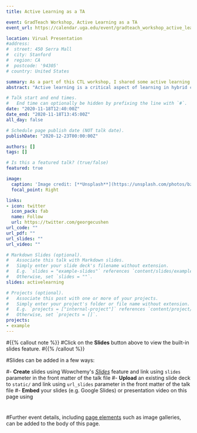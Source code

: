 ```yaml
---
title: Active Learning as a TA

event: GradTeach Workshop, Active Learning as a TA
event_url: https://calendar.uga.edu/event/gradteach_workshop_active_learning_as_a_ta#.X-Vrk9hKiCg

location: Virual Presentation
#address:
#  street: 450 Serra Mall
#  city: Stanford
#  region: CA
#  postcode: '94305'
# country: United States

summary: As a part of this CTL workshop, I shared some active learning practices used in my classes with TAs at UGA
abstract: "Active learning is a critical aspect of learning in hybrid classes. I was in GradTeach panel with award-winning TAs from across campus. We discussed active learning as a TA in various teaching contexts, including face-to-face, synchronous, and asynchronous settings."

# Talk start and end times.
#   End time can optionally be hidden by prefixing the line with `#`.
date: "2020-11-18T12:40:00Z"
date_end: "2020-11-18T13:45:00Z"
all_day: false

# Schedule page publish date (NOT talk date).
publishDate: "2020-12-23T00:00:00Z"

authors: []
tags: []

# Is this a featured talk? (true/false)
featured: true

image:
  caption: 'Image credit: [**Unsplash**](https://unsplash.com/photos/bzdhc5b3Bxs)'
  focal_point: Right

links:
- icon: twitter
  icon_pack: fab
  name: Follow
  url: https://twitter.com/georgecushen
url_code: ""
url_pdf: ""
url_slides: ""
url_video: ""

# Markdown Slides (optional).
#   Associate this talk with Markdown slides.
#   Simply enter your slide deck's filename without extension.
#   E.g. `slides = "example-slides"` references `content/slides/example-slides.md`.
#   Otherwise, set `slides = ""`.
slides: activelearning

# Projects (optional).
#   Associate this post with one or more of your projects.
#   Simply enter your project's folder or file name without extension.
#   E.g. `projects = ["internal-project"]` references `content/project/deep-learning/index.md`.
#   Otherwise, set `projects = []`.
projects:
- example
---
```


#{{% callout note %}}
#Click on the **Slides** button above to view the built-in slides feature.
#{{% /callout %}}

#Slides can be added in a few ways:

#- **Create** slides using Wowchemy's [*Slides*](https://wowchemy.com/docs/managing-content/#create-slides) feature and link using `slides` parameter in the front matter of the talk file
#- **Upload** an existing slide deck to `static/` and link using `url_slides` parameter in the front matter of the talk file
#- **Embed** your slides (e.g. Google Slides) or presentation video on this page using 
# # 

#Further event details, including [page elements](https://wowchemy.com/docs/writing-markdown-latex/) such as image galleries, can be added to the body of this page.

